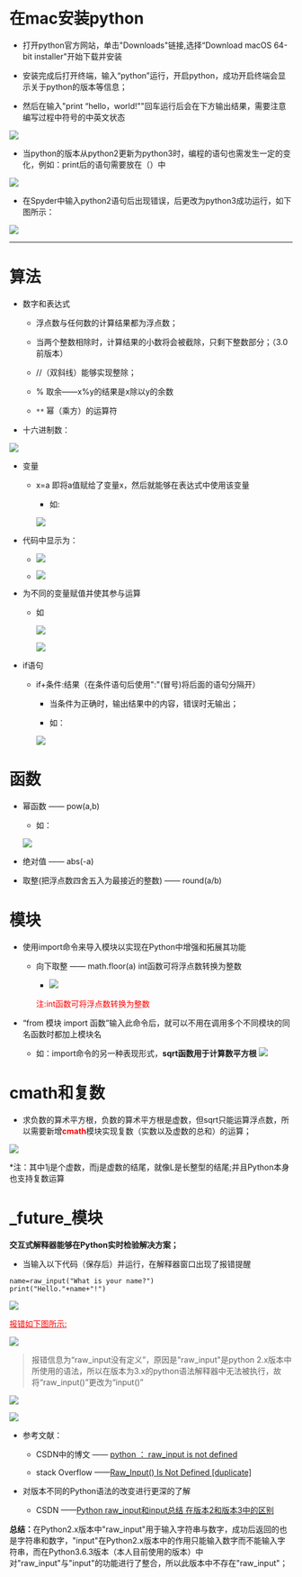 # 在mac安装python

* 打开python官方网站，单击"Downloads"链接,选择“Download macOS 64-bit installer"开始下载并安装

* 安装完成后打开终端，输入“python”运行，开启python，成功开启终端会显示关于python的版本等信息；

* 然后在输入"print “hello，world!""回车运行后会在下方输出结果，需要注意编写过程中符号的中英文状态


![](./image/1.png)

* 当python的版本从python2更新为python3时，编程的语句也需发生一定的变化，例如：print后的语句需要放在（）中

![](./image/2.png)

* 在Spyder中输入python2语句后出现错误，后更改为python3成功运行，如下图所示：

![](./image/3.png)

***

# 算法

* 数字和表达式

	* 浮点数与任何数的计算结果都为浮点数；

	* 当两个整数相除时，计算结果的小数将会被截除，只剩下整数部分；（3.0前版本）

	* //（双斜线）能够实现整除；

	* % 取余——x%y的结果是x除以y的余数

	* `**` 幂（乘方）的运算符

* 十六进制数：

![](./image/4.png)

* 变量

	* x=a 即将a值赋给了变量x，然后就能够在表达式中使用该变量

		* 如:

        ![](./image/5.png)

* 代码中显示为：

	* ![](./image/6.png)

	* ![](./image/7.png)

* 为不同的变量赋值并使其参与运算

	* 如

		![](./image/8.png)

		![](./image/9.png)

* if语句

	* if+条件:结果（在条件语句后使用":"(冒号)将后面的语句分隔开）

		* 当条件为正确时，输出结果中的内容，错误时无输出；

		* 如：

		![](./image/10.png)

# 函数

* 幂函数 —— pow(a,b)

	* 如：

	![](./image/11.png)

* 绝对值 —— abs(-a)

* 取整(把浮点数四舍五入为最接近的整数) —— round(a/b)

# 模块

* 使用import命令来导入模块以实现在Python中增强和拓展其功能

	* 向下取整 —— math.floor(a) int函数可将浮点数转换为整数

		* ![](./image/12.png)

         <a style="color:red">注:int函数可将浮点数转换为整数</a>

* “from 模块 import 函数”输入此命令后，就可以不用在调用多个不同模块的同名函数时都加上模块名

	* 如：import命令的另一种表现形式，<b>sqrt函数用于计算数平方根</b>
	 ![](./image/13.png)

# cmath和复数

* 求负数的算术平方根，负数的算术平方根是虚数，但sqrt只能运算浮点数，所以需要新增<b style="color:red">cmath</b>模块实现复数（实数以及虚数的总和）的运算；

![](./image/14.png)


<a styl="color:blue">*注：其中1j是个虚数，而j是虚数的结尾，就像L是长整型的结尾;并且Python本身也支持复数运算</a>

# _future_模块

<strong>交互式解释器能够在Python实时检验解决方案；</strong>

* 当输入以下代码（保存后）并运行，在解释器窗口出现了报错提醒
```
name=raw_input("What is your name?")
print("Hello."+name+"!")
```
![](./image/15.png)

<u style="color:red">报错如下图所示:</u>

![](./image/16.png)

>报错信息为“raw_input没有定义”，原因是"raw_input"是python 2.x版本中所使用的语法，所以在版本为3.x的python语法解释器中无法被执行，故将“raw_input()”更改为“input()”

![](./image/17.png)

![](./image/18.png)


* 参考文献：

	* CSDN中的博文 —— [python ： raw_input is not defined](http://blog.csdn.net/wan2three/article/details/18699537)

	* stack Overflow ——[Raw_Input() Is Not Defined [duplicate]
](https://stackoverflow.com/questions/35168508/raw-input-is-not-defined)

* 对版本不同的Python语法的改变进行更深的了解

	* CSDN ——[Python raw_input和input总结 在版本2和版本3中的区别](http://blog.csdn.net/cvTingWei/article/details/7955075)

<b>总结：</b>在Python2.x版本中"raw_input"用于输入字符串与数字，成功后返回的也是字符串和数字，"input"在Python2.x版本中的作用只能输入数字而不能输入字符串，而在Python3.6.3版本（本人目前使用的版本）中对"raw_input"与"input"的功能进行了整合，所以此版本中不存在"raw_input"；




